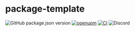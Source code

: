 # package-template

![GitHub package.json version](https://img.shields.io/github/package-json/v/faster-games/package-template)
[![openupm](https://img.shields.io/npm/v/com.faster-games.package-template?label=openupm&registry_uri=https://package.openupm.com)](https://openupm.com/packages/com.faster-games.package-template/)
[![CI](https://github.com/faster-games/package-template/actions/workflows/main.yml/badge.svg)](https://github.com/faster-games/package-template/actions/workflows/main.yml)
![Discord](https://img.shields.io/discord/862006447919726604)
